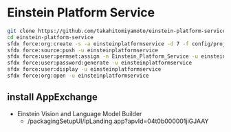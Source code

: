 # Einstein Platform Service

```sh
git clone https://github.com/takahitomiyamoto/einstein-platform-service.git
cd einstein-platform-service
sfdx force:org:create -s -a einsteinplatformservice -d 7 -f config/project-scratch-def.json
sfdx force:source:push -u einsteinplatformservice
sfdx force:user:permset:assign -n Einstein_Platform_Service -u einsteinplatformservice
sfdx force:user:password:generate -u einsteinplatformservice
sfdx force:user:display -u einsteinplatformservice
sfdx force:org:open -u einsteinplatformservice
```

## install AppExchange

- Einstein Vision and Language Model Builder
  - /packagingSetupUI/ipLanding.app?apvId=04t0b000001jiGJAAY
